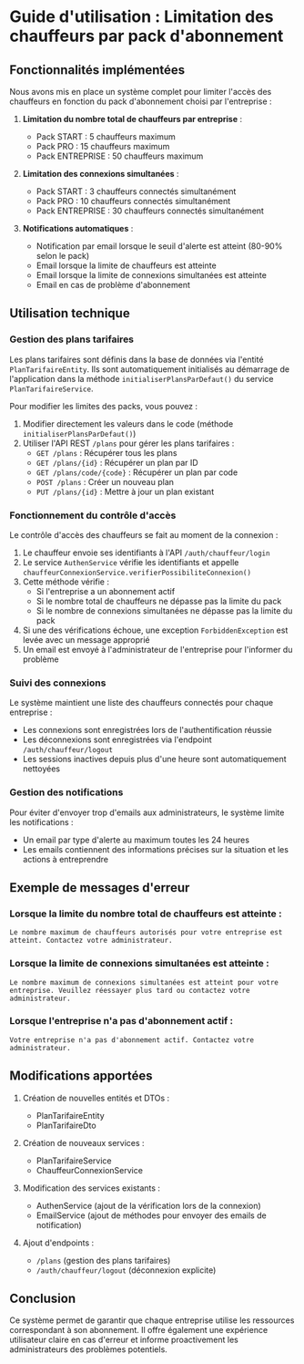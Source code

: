 # Guide d'utilisation : Limitation des chauffeurs par pack d'abonnement

## Fonctionnalités implémentées

Nous avons mis en place un système complet pour limiter l'accès des chauffeurs en fonction du pack d'abonnement choisi par l'entreprise :

1. **Limitation du nombre total de chauffeurs par entreprise** :
   - Pack START : 5 chauffeurs maximum
   - Pack PRO : 15 chauffeurs maximum
   - Pack ENTREPRISE : 50 chauffeurs maximum

2. **Limitation des connexions simultanées** :
   - Pack START : 3 chauffeurs connectés simultanément
   - Pack PRO : 10 chauffeurs connectés simultanément
   - Pack ENTREPRISE : 30 chauffeurs connectés simultanément

3. **Notifications automatiques** :
   - Notification par email lorsque le seuil d'alerte est atteint (80-90% selon le pack)
   - Email lorsque la limite de chauffeurs est atteinte
   - Email lorsque la limite de connexions simultanées est atteinte
   - Email en cas de problème d'abonnement

## Utilisation technique

### Gestion des plans tarifaires

Les plans tarifaires sont définis dans la base de données via l'entité `PlanTarifaireEntity`. Ils sont automatiquement initialisés au démarrage de l'application dans la méthode `initialiserPlansParDefaut()` du service `PlanTarifaireService`.

Pour modifier les limites des packs, vous pouvez :
1. Modifier directement les valeurs dans le code (méthode `initialiserPlansParDefaut()`)
2. Utiliser l'API REST `/plans` pour gérer les plans tarifaires :
   - `GET /plans` : Récupérer tous les plans
   - `GET /plans/{id}` : Récupérer un plan par ID
   - `GET /plans/code/{code}` : Récupérer un plan par code
   - `POST /plans` : Créer un nouveau plan
   - `PUT /plans/{id}` : Mettre à jour un plan existant

### Fonctionnement du contrôle d'accès

Le contrôle d'accès des chauffeurs se fait au moment de la connexion :

1. Le chauffeur envoie ses identifiants à l'API `/auth/chauffeur/login`
2. Le service `AuthenService` vérifie les identifiants et appelle `chauffeurConnexionService.verifierPossibiliteConnexion()`
3. Cette méthode vérifie :
   - Si l'entreprise a un abonnement actif
   - Si le nombre total de chauffeurs ne dépasse pas la limite du pack
   - Si le nombre de connexions simultanées ne dépasse pas la limite du pack
4. Si une des vérifications échoue, une exception `ForbiddenException` est levée avec un message approprié
5. Un email est envoyé à l'administrateur de l'entreprise pour l'informer du problème

### Suivi des connexions

Le système maintient une liste des chauffeurs connectés pour chaque entreprise :
- Les connexions sont enregistrées lors de l'authentification réussie
- Les déconnexions sont enregistrées via l'endpoint `/auth/chauffeur/logout`
- Les sessions inactives depuis plus d'une heure sont automatiquement nettoyées

### Gestion des notifications

Pour éviter d'envoyer trop d'emails aux administrateurs, le système limite les notifications :
- Un email par type d'alerte au maximum toutes les 24 heures
- Les emails contiennent des informations précises sur la situation et les actions à entreprendre

## Exemple de messages d'erreur

### Lorsque la limite du nombre total de chauffeurs est atteinte :
```
Le nombre maximum de chauffeurs autorisés pour votre entreprise est atteint. Contactez votre administrateur.
```

### Lorsque la limite de connexions simultanées est atteinte :
```
Le nombre maximum de connexions simultanées est atteint pour votre entreprise. Veuillez réessayer plus tard ou contactez votre administrateur.
```

### Lorsque l'entreprise n'a pas d'abonnement actif :
```
Votre entreprise n'a pas d'abonnement actif. Contactez votre administrateur.
```

## Modifications apportées

1. Création de nouvelles entités et DTOs :
   - PlanTarifaireEntity
   - PlanTarifaireDto

2. Création de nouveaux services :
   - PlanTarifaireService
   - ChauffeurConnexionService

3. Modification des services existants :
   - AuthenService (ajout de la vérification lors de la connexion)
   - EmailService (ajout de méthodes pour envoyer des emails de notification)

4. Ajout d'endpoints :
   - `/plans` (gestion des plans tarifaires)
   - `/auth/chauffeur/logout` (déconnexion explicite)

## Conclusion

Ce système permet de garantir que chaque entreprise utilise les ressources correspondant à son abonnement. Il offre également une expérience utilisateur claire en cas d'erreur et informe proactivement les administrateurs des problèmes potentiels. 
